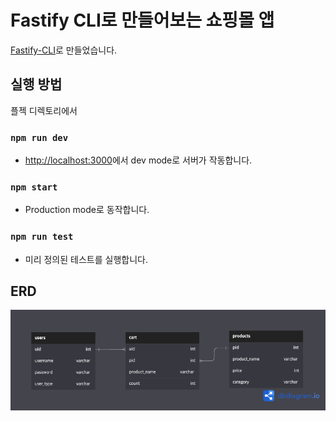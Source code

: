# Fastify CLI로 만들어보는 쇼핑몰  앱

[Fastify-CLI](https://github.com/fastify/fastify-cli)로 만들었습니다.

## 실행 방법

플젝 디렉토리에서

### `npm run dev`
* [http://localhost:3000](http://localhost:3000)에서 dev mode로 서버가 작동합니다.

### `npm start`
* Production mode로 동작합니다.

### `npm run test`
* 미리 정의된 테스트를 실행합니다.

## ERD

![Shoppingapp_ERD](assets/shopping_app_erd.png)